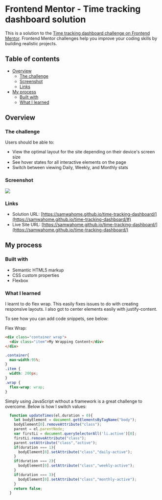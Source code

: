 # Frontend Mentor - Time tracking dashboard solution

This is a solution to the [Time tracking dashboard challenge on Frontend Mentor](https://www.frontendmentor.io/challenges/time-tracking-dashboard-UIQ7167Jw). Frontend Mentor challenges help you improve your coding skills by building realistic projects. 

## Table of contents

- [Overview](#overview)
  - [The challenge](#the-challenge)
  - [Screenshot](#screenshot)
  - [Links](#links)
- [My process](#my-process)
  - [Built with](#built-with)
  - [What I learned](#what-i-learned)



## Overview



### The challenge

Users should be able to:

- View the optimal layout for the site depending on their device's screen size
- See hover states for all interactive elements on the page
- Switch between viewing Daily, Weekly, and Monthly stats

### Screenshot

![](./screenshot.jpg)

### Links

- Solution URL: [https://samwahome.github.io/time-tracking-dashboard/](https://samwahome.github.io/time-tracking-dashboard/#)
- Live Site URL: [https://samwahome.github.io/time-tracking-dashboard/](https://samwahome.github.io/time-tracking-dashboard/)

## My process

### Built with

- Semantic HTML5 markup
- CSS custom properties
- Flexbox

### What I learned

I learnt to do flex wrap. This easily fixes issues to do with creating responsive layouts. I also got to center elements easily with justify-content.

To see how you can add code snippets, see below:

Flex Wrap:

```html
<div class="container wrap">
  <div class="item">My Wrapping Content</div>
</div>
```
```css
.container{
  max-width:95%;
}
.item {
  width: 200px;
}
.wrap {
  flex-wrap: wrap;
}
```

Simply using JavaScript without a framework is a great challenge to overcome. Below is how I switch values:
```js
  function updateTimes(el,duration = 0){
    let bodyElement = document.getElementsByTagName("body");
    bodyElement[0].removeAttribute("class");
    parent = el.parentNode;
    var firstLi = document.querySelectorAll('li.active')[0];
    firstLi.removeAttribute("class");
    parent.setAttribute("class","active");
    if(duration === 1){
      bodyElement[0].setAttribute("class","daily-active");
    }
    if(duration === 2){
      bodyElement[0].setAttribute("class","weekly-active");
    }
    if(duration === 3){
      bodyElement[0].setAttribute("class","monthly-active");
    }
    return false;
  }
```